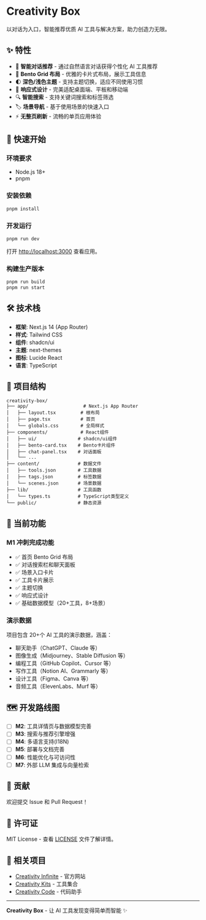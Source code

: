 # Creativity Box

以对话为入口，智能推荐优质 AI 工具与解决方案，助力创造力无限。

## ✨ 特性

- 🤖 **智能对话推荐** - 通过自然语言对话获得个性化 AI 工具推荐
- 🎨 **Bento Grid 布局** - 优雅的卡片式布局，展示工具信息
- 🌓 **深色/浅色主题** - 支持主题切换，适应不同使用习惯
- 📱 **响应式设计** - 完美适配桌面端、平板和移动端
- 🔍 **智能搜索** - 支持关键词搜索和标签筛选
- 🏷️ **场景导航** - 基于使用场景的快速入口
- ⚡ **无整页刷新** - 流畅的单页应用体验

## 🚀 快速开始

### 环境要求

- Node.js 18+
- pnpm

### 安装依赖

```bash
pnpm install
```

### 开发运行

```bash
pnpm run dev
```

打开 [http://localhost:3000](http://localhost:3000) 查看应用。

### 构建生产版本

```bash
pnpm run build
pnpm run start
```

## 🛠️ 技术栈

- **框架**: Next.js 14 (App Router)
- **样式**: Tailwind CSS
- **组件**: shadcn/ui
- **主题**: next-themes
- **图标**: Lucide React
- **语言**: TypeScript

## 📁 项目结构

```
creativity-box/
├── app/                    # Next.js App Router
│   ├── layout.tsx         # 根布局
│   ├── page.tsx           # 首页
│   └── globals.css        # 全局样式
├── components/            # React组件
│   ├── ui/               # shadcn/ui组件
│   ├── bento-card.tsx    # Bento卡片组件
│   ├── chat-panel.tsx    # 对话面板
│   └── ...
├── content/              # 数据文件
│   ├── tools.json        # 工具数据
│   ├── tags.json         # 标签数据
│   └── scenes.json       # 场景数据
├── lib/                  # 工具函数
│   └── types.ts          # TypeScript类型定义
└── public/               # 静态资源
```

## 🎯 当前功能

### M1 冲刺完成功能

- ✅ 首页 Bento Grid 布局
- ✅ 对话搜索栏和聊天面板
- ✅ 场景入口卡片
- ✅ 工具卡片展示
- ✅ 主题切换
- ✅ 响应式设计
- ✅ 基础数据模型（20+工具，8+场景）

### 演示数据

项目包含 20+个 AI 工具的演示数据，涵盖：

- 聊天助手（ChatGPT、Claude 等）
- 图像生成（Midjourney、Stable Diffusion 等）
- 编程工具（GitHub Copilot、Cursor 等）
- 写作工具（Notion AI、Grammarly 等）
- 设计工具（Figma、Canva 等）
- 音频工具（ElevenLabs、Murf 等）

## 🗺️ 开发路线图

- [ ] **M2**: 工具详情页与数据模型完善
- [ ] **M3**: 搜索与推荐引擎增强
- [ ] **M4**: 多语言支持(I18N)
- [ ] **M5**: 部署与文档完善
- [ ] **M6**: 性能优化与可访问性
- [ ] **M7**: 外部 LLM 集成与向量检索

## 🤝 贡献

欢迎提交 Issue 和 Pull Request！

## 📄 许可证

MIT License - 查看 [LICENSE](LICENSE) 文件了解详情。

## 🔗 相关项目

- [Creativity Infinite](https://creativityinfinite.com) - 官方网站
- [Creativity Kits](https://github.com/creativityinfinite/creativity-kits) - 工具集合
- [Creativity Code](https://github.com/creativityinfinite/creativity-code) - 代码助手

---

**Creativity Box** - 让 AI 工具发现变得简单而智能 ✨
